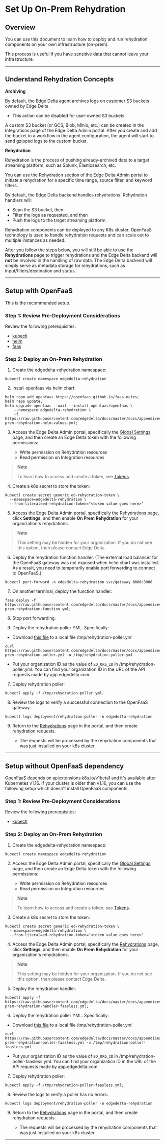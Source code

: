 # Set Up On-Prem Rehydration

## Overview

You can use this document to learn how to deploy and run rehydration components on your own infrastructure (on-prem).

This process is useful if you have sensitive data that cannot leave your infrastructure.


***

## Understand Rehydration Concepts

**Archiving**

By default, the Edge Delta agent archives logs on customer S3 buckets owned by Edge Delta. 

  * This action can be disabled for user-owned S3 buckets. 

A custom S3 bucket (or GCS, Blob, Minio, etc.) can be created in the Integrations page of the Edge Delta Admin portal. 
After you create and add the bucket to a workflow in the agent configuration, the agent will start to send gzipped logs to the custom bucket.

**Rehydration**

Rehydration is the process of pushing already-archived data to a target streaming platform, such as Splunk, Elasticsearch, etc.

You can use the Rehydration section of the Edge Delta Admin portal to initiate a rehydration for a specific time range, source filter, and keyword filters.

By default, the Edge Delta backend handles rehydrations. Rehydration handlers will: 
    
  * Scan the S3 bucket, then
  * Filter the logs as requested, and then 
  * Push the logs to the target streaming platform.

    
Rehydration components can be deployed to any K8s cluster. OpenFaaS technology is used to handle rehydration requests and can scale out to multiple instances as needed.

After you follow the steps below, you will still be able to use the **Rehydrations** page to trigger rehydrations and the Edge Delta backend will **not** be involved in the handling of raw data. The Edge Delta backend will simply serve as metadata storage for rehydrations, such as input/filters/destination and status.
    
***    

## Setup with OpenFaaS

This is the recommended setup.

### Step 1: Review Pre-Deployment Considerations
    
Review the following prerequisites:  

- [kubectl](https://kubernetes.io/docs/tasks/tools/)
- [helm](https://helm.sh/docs/helm/helm_install/)
- [faas](https://docs.openfaas.com/cli/install/#installation)


### Step 2: Deploy an On-Prem Rehydration 
    
1. Create the edgedelta-rehydration namespace:

```
kubectl create namespace edgedelta-rehydration
```

2. Install openfaas via helm chart:

```
helm repo add openfaas https://openfaas.github.io/faas-netes;
helm repo update;
helm upgrade openfaas --wait --install openfaas/openfaas \
    --namespace edgedelta-rehydration \
    -f https://raw.githubusercontent.com/edgedelta/docs/master/docs/appendices/on-prem-rehydration-helm-values.yml;
```

3. Access the Edge Delta Admin portal, specifically the [Global Settings](https://app.edgedelta.com/global-settings) page, and then create an Edge Delta token with the following permissions: 

    * Write permission on Rehydration resources
    * Read permission on Integration resources

> **Note**
> 
> To learn how to access and create a token, see [Tokens](tokens.md).

4. Create a k8s secret to store the token:

```
kubectl create secret generic ed-rehydration-token \
  --namespace=edgedelta-rehydration \
  --from-literal=ed-rehydration-token="<token value goes here>"
```

5. Access the Edge Delta Admin portal, specifically the [Rehydrations](https://app.edgedelta.com/rehydrations) page, click **Settings**, and then enable **On Prem Rehydration** for your organization's rehydrations.

> **Note**
> 
> This setting may be hidden for your organization. If you do not see this option, then please contact Edge Delta. 

6. Deploy the rehydration function handler. (The external load balancer for the OpenFaaS gateway was not exposed when helm chart was installed. As a result, you need to temporarily enable port forwarding to connect to OpenFaaS.)

```
kubectl port-forward -n edgedelta-rehydration svc/gateway 8080:8080
```

7. On another terminal, deploy the function handler:

```
faas deploy -f https://raw.githubusercontent.com/edgedelta/docs/master/docs/appendices/on-prem-rehydration-function.yml;
```

8. Stop port forwarding.

9. Deploy the rehydration poller YML. Specifically:

- Download [this file](https://raw.githubusercontent.com/edgedelta/docs/master/docs/appendices/on-prem-rehydration-poller.yml) to a local file /tmp/rehydration-poller.yml
    
```
curl https://raw.githubusercontent.com/edgedelta/docs/master/docs/appendices/on-prem-rehydration-poller.yml -o /tmp/rehydration-poller.yml
```

- Put your organization ID as the value of `ED_ORG_ID` in /tmp/rehydration-poller.yml. You can find your organization ID in the URL of the API requests made by app.edgedelta.com. 

7. Deploy rehydration poller:

```
kubectl apply -f /tmp/rehydration-poller.yml;
```

8. Review the logs to verify a successful connection to the OpenFaaS gateway:

```
kubectl logs deployment/rehydration-poller -n edgedelta-rehydration
```


9. Return to the [Rehydrations](https://app.edgedelta.com/rehydrations) page in the portal, and then create rehydration requests. 

    * The requests will be processed by the rehydration components that was just installed on your k8s cluster.

***

## Setup without OpenFaaS dependency

OpenFaaS depends on apiextensions.k8s.io/v1beta1 and it's available after Kubernetes v1.16. If your cluster is older than v1.16, you can use the following setup which doesn't install OpenFaaS components.

### Step 1: Review Pre-Deployment Considerations
    
Review the following prerequisites:  

- [kubectl](https://kubernetes.io/docs/tasks/tools/)

### Step 2: Deploy an On-Prem Rehydration 
    
1. Create the edgedelta-rehydration namespace:

```
kubectl create namespace edgedelta-rehydration
```

2. Access the Edge Delta Admin portal, specifically the [Global Settings](https://app.edgedelta.com/global-settings) page, and then create an Edge Delta token with the following permissions: 

    * Write permission on Rehydration resources
    * Read permission on Integration resources

> **Note**
> 
> To learn how to access and create a token, see [Tokens](tokens.md).

3. Create a k8s secret to store the token:

```
kubectl create secret generic ed-rehydration-token \
  --namespace=edgedelta-rehydration \
  --from-literal=ed-rehydration-token="<token value goes here>"
```

4. Access the Edge Delta Admin portal, specifically the [Rehydrations](https://app.edgedelta.com/rehydrations) page, click **Settings**, and then enable **On Prem Rehydration** for your organization's rehydrations.

> **Note**
> 
> This setting may be hidden for your organization. If you do not see this option, then please contact Edge Delta. 

5. Deploy the rehydration handler.

```
kubectl apply -f https://raw.githubusercontent.com/edgedelta/docs/master/docs/appendices/on-prem-rehydration-handler-faasless.yml;
```

6. Deploy the rehydration poller YML. Specifically:

- Download [this file](https://raw.githubusercontent.com/edgedelta/docs/master/docs/appendices/on-prem-rehydration-poller-faasless.yml) to a local file /tmp/rehydration-poller.yml
    
```
curl https://raw.githubusercontent.com/edgedelta/docs/master/docs/appendices/on-prem-rehydration-poller-faasless.yml -o /tmp/rehydration-poller-faasless.yml
```

- Put your organization ID as the value of `ED_ORG_ID` in /tmp/rehydration-poller-faasless.yml. You can find your organization ID in the URL of the API requests made by app.edgedelta.com. 

7. Deploy rehydration poller:

```
kubectl apply -f /tmp/rehydration-poller-faasless.yml;
```

8. Review the logs to verify a poller has no errors:

```
kubectl logs deployment/rehydration-poller -n edgedelta-rehydration
```


9. Return to the [Rehydrations](https://app.edgedelta.com/rehydrations) page in the portal, and then create rehydration requests. 

    * The requests will be processed by the rehydration components that was just installed on your k8s cluster.

***

